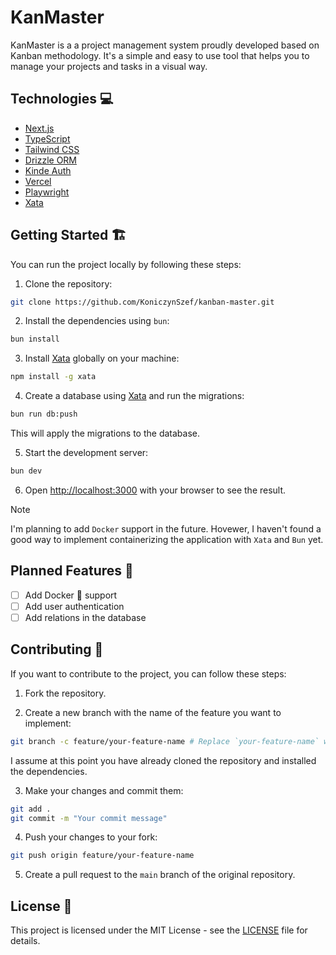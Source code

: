 # KanMaster

KanMaster is a a project management system proudly developed based on Kanban methodology. It's a simple and easy to use tool that helps you to manage your projects and tasks in a visual way.

## Technologies 💻

-   [Next.js](https://nextjs.org/)
-   [TypeScript](https://www.typescriptlang.org/)
-   [Tailwind CSS](https://tailwindcss.com/)
-   [Drizzle ORM](https://orm.drizzle.team/)
-   [Kinde Auth](https://kinde.com/)
-   [Vercel](https://vercel.com/)
-   [Playwright](https://playwright.dev/)
-   [Xata](https://xata.io/)

## Getting Started 🏗️

You can run the project locally by following these steps:

1. Clone the repository:

```bash
git clone https://github.com/KoniczynSzef/kanban-master.git
```

2. Install the dependencies using `bun`:

```bash
bun install
```

3. Install [Xata](https://xata.io/) globally on your machine:

```bash
npm install -g xata
```

4. Create a database using [Xata](https://xata.io/) and run the migrations:

```bash
bun run db:push
```

This will apply the migrations to the database.

5. Start the development server:

```bash
bun dev
```

6. Open [http://localhost:3000](http://localhost:3000) with your browser to see the result.

> [!NOTE]
> I'm planning to add `Docker` support in the future.
> Hovewer, I haven't found a good way to implement containerizing the application with `Xata` and `Bun` yet.

## Planned Features 📝

-   [ ] Add Docker 🐋 support
-   [ ] Add user authentication
-   [ ] Add relations in the database

## Contributing 🤝

If you want to contribute to the project, you can follow these steps:

1. Fork the repository.

2. Create a new branch with the name of the feature you want to implement:

```bash
git branch -c feature/your-feature-name # Replace `your-feature-name` with the name of your feature
```

I assume at this point you have already cloned the repository and installed the dependencies.

3. Make your changes and commit them:

```bash
git add .
git commit -m "Your commit message"
```

4. Push your changes to your fork:

```bash
git push origin feature/your-feature-name
```

5. Create a pull request to the `main` branch of the original repository.

## License 📜

This project is licensed under the MIT License - see the [LICENSE](LICENSE) file for details.
